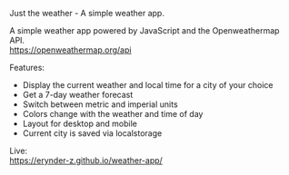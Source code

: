 Just the weather - A simple weather app.

A simple weather app powered by JavaScript and the Openweathermap API.  
https://openweathermap.org/api

Features:

- Display the current weather and local time for a city of your choice
- Get a 7-day weather forecast
- Switch between metric and imperial units
- Colors change with the weather and time of day
- Layout for desktop and mobile
- Current city is saved via localstorage

Live:  
https://erynder-z.github.io/weather-app/
